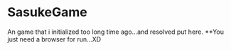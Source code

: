 # SasukeGame
An game that i initialized too long time ago...and resolved put here.
**You just need a browser for run...XD
